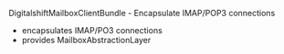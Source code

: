 DigitalshiftMailboxClientBundle - Encapsulate IMAP/POP3 connections

* encapsulates IMAP/PO3 connections
* provides MailboxAbstractionLayer
